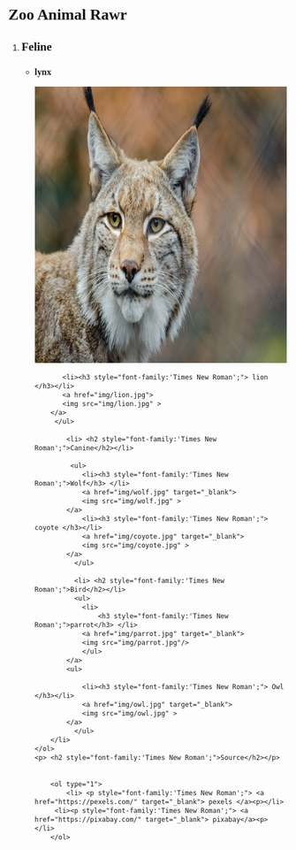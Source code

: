 <html>
   <head> 
    <title>
Zoo Animal list 
    </title>
   </head>
   <style>
    img{
        width: 1000px;
        height: 500px;
    }
 p { font-family: "Times New Roman"} 
   </style>
   <body>
    <p>
        <h1 style="font-family:'Times New Roman';"> Zoo Animal Rawr</h1>
    </p>
    <ol type="1">
        <li>
            <h2 style="font-family:'Times New Roman';"> Feline</h2> </li>
         <ul>
           <li><h3 style="font-family:'Times New Roman';">lynx</h3> </li>
           <a href="img/lynx.jpg" target="_blank">
           <img src="img/lynx.jpg"  alt="lynx">
           </a>
           
           <li><h3 style="font-family:'Times New Roman';"> lion </h3></li>
           <a href="img/lion.jpg">
           <img src="img/lion.jpg" >
        </a>
         </ul>   
         
            <li> <h2 style="font-family:'Times New Roman';">Canine</h2></li>
        
             <ul>
                <li><h3 style="font-family:'Times New Roman';">Wolf</h3> </li>
                <a href="img/wolf.jpg" target="_blank">
                <img src="img/wolf.jpg" >
            </a>
                <li><h3 style="font-family:'Times New Roman';"> coyote </h3></li>
                <a href="img/coyote.jpg" target="_blank">
                <img src="img/coyote.jpg" >
            </a>
              </ul>  
               
              <li> <h2 style="font-family:'Times New Roman';">Bird</h2></li>
              <ul>
                <li>
                    <h3 style="font-family:'Times New Roman';">parrot</h3> </li>
                <a href="img/parrot.jpg" target="_blank">
                <img src="img/parrot.jpg"/>
                </ul>
            </a>
            <ul>

                <li><h3 style="font-family:'Times New Roman';"> Owl </h3></li>
                <a href="img/owl.jpg" target="_blank">
                <img src="img/owl.jpg" >
            </a>
              </ul>   
        </li>
    </ol>
    <p> <h2 style="font-family:'Times New Roman';">Source</h2></p>
    
      
        <ol type="1"> 
            <li> <p style="font-family:'Times New Roman';"> <a href="https://pexels.com/" target="_blank"> pexels </a><p></li>
         <li><p style="font-family:'Times New Roman';"> <a href="https://pixabay.com/" target="_blank"> pixabay</a><p></li>
        </ol>
    
        
      
   </body>
</html>
